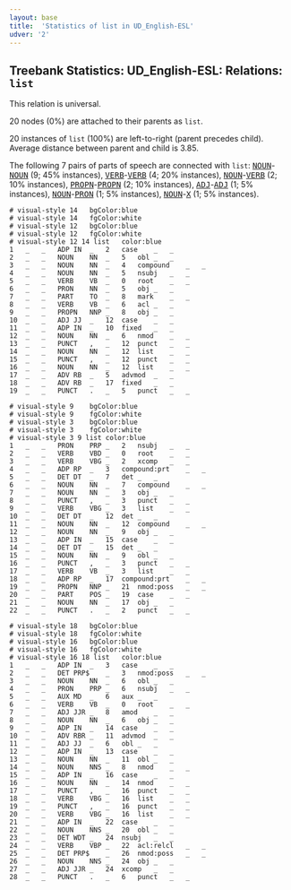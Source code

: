 ```yaml
---
layout: base
title:  'Statistics of list in UD_English-ESL'
udver: '2'
---
```


## Treebank Statistics: UD_English-ESL: Relations: `list`

This relation is universal.

20 nodes (0%) are attached to their parents as `list`.

20 instances of `list` (100%) are left-to-right (parent precedes child).
Average distance between parent and child is 3.85.

The following 7 pairs of parts of speech are connected with `list`: <tt><a href="en_esl-pos-NOUN.html">NOUN</a></tt>-<tt><a href="en_esl-pos-NOUN.html">NOUN</a></tt> (9; 45% instances), <tt><a href="en_esl-pos-VERB.html">VERB</a></tt>-<tt><a href="en_esl-pos-VERB.html">VERB</a></tt> (4; 20% instances), <tt><a href="en_esl-pos-NOUN.html">NOUN</a></tt>-<tt><a href="en_esl-pos-VERB.html">VERB</a></tt> (2; 10% instances), <tt><a href="en_esl-pos-PROPN.html">PROPN</a></tt>-<tt><a href="en_esl-pos-PROPN.html">PROPN</a></tt> (2; 10% instances), <tt><a href="en_esl-pos-ADJ.html">ADJ</a></tt>-<tt><a href="en_esl-pos-ADJ.html">ADJ</a></tt> (1; 5% instances), <tt><a href="en_esl-pos-NOUN.html">NOUN</a></tt>-<tt><a href="en_esl-pos-PRON.html">PRON</a></tt> (1; 5% instances), <tt><a href="en_esl-pos-NOUN.html">NOUN</a></tt>-<tt><a href="en_esl-pos-X.html">X</a></tt> (1; 5% instances).


~~~ conllu
# visual-style 14	bgColor:blue
# visual-style 14	fgColor:white
# visual-style 12	bgColor:blue
# visual-style 12	fgColor:white
# visual-style 12 14 list	color:blue
1	_	_	ADP	IN	_	2	case	_	_
2	_	_	NOUN	NN	_	5	obl	_	_
3	_	_	NOUN	NN	_	4	compound	_	_
4	_	_	NOUN	NN	_	5	nsubj	_	_
5	_	_	VERB	VB	_	0	root	_	_
6	_	_	PRON	NN	_	5	obj	_	_
7	_	_	PART	TO	_	8	mark	_	_
8	_	_	VERB	VB	_	6	acl	_	_
9	_	_	PROPN	NNP	_	8	obj	_	_
10	_	_	ADJ	JJ	_	12	case	_	_
11	_	_	ADP	IN	_	10	fixed	_	_
12	_	_	NOUN	NN	_	6	nmod	_	_
13	_	_	PUNCT	,	_	12	punct	_	_
14	_	_	NOUN	NN	_	12	list	_	_
15	_	_	PUNCT	,	_	12	punct	_	_
16	_	_	NOUN	NN	_	12	list	_	_
17	_	_	ADV	RB	_	5	advmod	_	_
18	_	_	ADV	RB	_	17	fixed	_	_
19	_	_	PUNCT	.	_	5	punct	_	_

~~~


~~~ conllu
# visual-style 9	bgColor:blue
# visual-style 9	fgColor:white
# visual-style 3	bgColor:blue
# visual-style 3	fgColor:white
# visual-style 3 9 list	color:blue
1	_	_	PRON	PRP	_	2	nsubj	_	_
2	_	_	VERB	VBD	_	0	root	_	_
3	_	_	VERB	VBG	_	2	xcomp	_	_
4	_	_	ADP	RP	_	3	compound:prt	_	_
5	_	_	DET	DT	_	7	det	_	_
6	_	_	NOUN	NN	_	7	compound	_	_
7	_	_	NOUN	NN	_	3	obj	_	_
8	_	_	PUNCT	,	_	3	punct	_	_
9	_	_	VERB	VBG	_	3	list	_	_
10	_	_	DET	DT	_	12	det	_	_
11	_	_	NOUN	NN	_	12	compound	_	_
12	_	_	NOUN	NN	_	9	obj	_	_
13	_	_	ADP	IN	_	15	case	_	_
14	_	_	DET	DT	_	15	det	_	_
15	_	_	NOUN	NN	_	9	obl	_	_
16	_	_	PUNCT	,	_	3	punct	_	_
17	_	_	VERB	VB	_	3	list	_	_
18	_	_	ADP	RP	_	17	compound:prt	_	_
19	_	_	PROPN	NNP	_	21	nmod:poss	_	_
20	_	_	PART	POS	_	19	case	_	_
21	_	_	NOUN	NN	_	17	obj	_	_
22	_	_	PUNCT	.	_	2	punct	_	_

~~~


~~~ conllu
# visual-style 18	bgColor:blue
# visual-style 18	fgColor:white
# visual-style 16	bgColor:blue
# visual-style 16	fgColor:white
# visual-style 16 18 list	color:blue
1	_	_	ADP	IN	_	3	case	_	_
2	_	_	DET	PRP$	_	3	nmod:poss	_	_
3	_	_	NOUN	NN	_	6	obl	_	_
4	_	_	PRON	PRP	_	6	nsubj	_	_
5	_	_	AUX	MD	_	6	aux	_	_
6	_	_	VERB	VB	_	0	root	_	_
7	_	_	ADJ	JJR	_	8	amod	_	_
8	_	_	NOUN	NN	_	6	obj	_	_
9	_	_	ADP	IN	_	14	case	_	_
10	_	_	ADV	RBR	_	11	advmod	_	_
11	_	_	ADJ	JJ	_	6	obl	_	_
12	_	_	ADP	IN	_	13	case	_	_
13	_	_	NOUN	NN	_	11	obl	_	_
14	_	_	NOUN	NNS	_	8	nmod	_	_
15	_	_	ADP	IN	_	16	case	_	_
16	_	_	NOUN	NN	_	14	nmod	_	_
17	_	_	PUNCT	,	_	16	punct	_	_
18	_	_	VERB	VBG	_	16	list	_	_
19	_	_	PUNCT	,	_	16	punct	_	_
20	_	_	VERB	VBG	_	16	list	_	_
21	_	_	ADP	IN	_	22	case	_	_
22	_	_	NOUN	NNS	_	20	obl	_	_
23	_	_	DET	WDT	_	24	nsubj	_	_
24	_	_	VERB	VBP	_	22	acl:relcl	_	_
25	_	_	DET	PRP$	_	26	nmod:poss	_	_
26	_	_	NOUN	NNS	_	24	obj	_	_
27	_	_	ADJ	JJR	_	24	xcomp	_	_
28	_	_	PUNCT	.	_	6	punct	_	_

~~~


